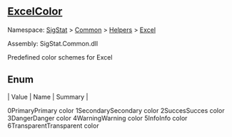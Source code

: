 # <sub>[ExcelColor](./ExcelColor.md)</sub>
Namespace: [SigStat]() > [Common](./../../README.md) > [Helpers](./../README.md) > [Excel](./README.md)

Assembly: SigStat.Common.dll


Predefined color schemes for Excel

##	Enum

| Value | Name | Summary | 

0PrimaryPrimary color
1SecondarySecondary color
2SuccesSucces color
3DangerDanger color
4WarningWarning color
5InfoInfo color
6TransparentTransparent color


